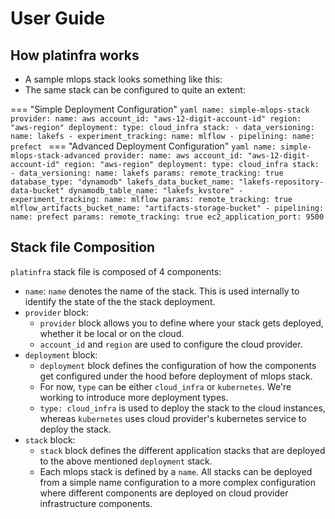 # User Guide

## How platinfra works

- A sample mlops stack looks something like this:
- The same stack can be configured to quite an extent:

=== "Simple Deployment Configuration"
    ```yaml
    name: simple-mlops-stack
    provider:
      name: aws
      account_id: "aws-12-digit-account-id"
      region: "aws-region"
    deployment:
      type: cloud_infra
    stack:
      - data_versioning:
          name: lakefs
      - experiment_tracking:
          name: mlflow
      - pipelining:
          name: prefect
    ```
=== "Advanced Deployment Configuration"
    ```yaml
    name: simple-mlops-stack-advanced
    provider:
      name: aws
      account_id: "aws-12-digit-account-id"
      region: "aws-region"
    deployment:
      type: cloud_infra
    stack:
      - data_versioning:
          name: lakefs
          params:
            remote_tracking: true
            database_type: "dynamodb"
            lakefs_data_bucket_name: "lakefs-repository-data-bucket"
            dynamodb_table_name: "lakefs_kvstore"
      - experiment_tracking:
          name: mlflow
          params:
            remote_tracking: true
            mlflow_artifacts_bucket_name: "artifacts-storage-bucket"
      - pipelining:
          name: prefect
          params:
            remote_tracking: true
            ec2_application_port: 9500
    ```

## Stack file Composition

`platinfra` stack file is composed of 4 components:

- `name`: `name` denotes the name of the stack. This is used internally to identify the state of the the stack deployment.
- `provider` block:
    - `provider` block allows you to define where your stack gets deployed, whether it be local or on the cloud.
    - `account_id` and `region` are used to configure the cloud provider.
- `deployment` block:
    - `deployment` block defines the configuration of how the components get configured under the hood before deployment of mlops stack.
    - For now, `type` can be either `cloud_infra` or `kubernetes`. We're working to introduce more deployment types.
    - `type: cloud_infra` is used to deploy the stack to the cloud instances, whereas `kubernetes` uses cloud provider's kubernetes service to deploy the stack.
- `stack` block:
    - `stack` block defines the different application stacks that are deployed to the above mentioned `deployment` stack.
    - Each mlops stack is defined by a `name`. All stacks can be deployed from a simple name configuration to a more complex configuration where different components are
      deployed on cloud provider infrastructure components.
